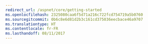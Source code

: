 ```yaml
---
redirect_url: /aspnet/core/getting-started
ms.openlocfilehash: 2325080caa6f5d71a216c722fcd754719a5b0760
ms.sourcegitcommit: 0b6c8e6d81d2b3c161cd375036eecbace46a9707
ms.translationtype: HT
ms.contentlocale: fr-FR
ms.lasthandoff: 08/11/2017
---
```

